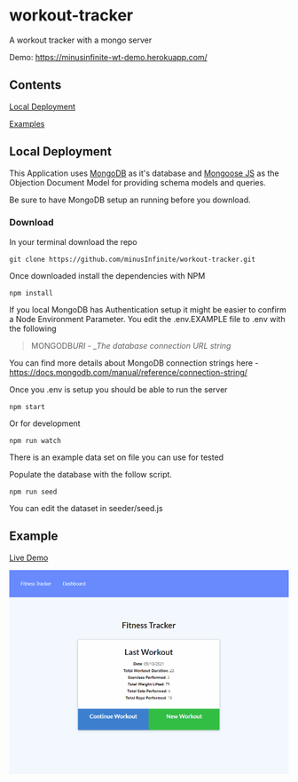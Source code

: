 # workout-tracker

A workout tracker with a mongo server

Demo: <https://minusinfinite-wt-demo.herokuapp.com/>

## Contents

[Local Deployment](#local-deployment)

[Examples](#examples)

## Local Deployment

This Application uses [MongoDB](https://www.mongodb.com/) as it's database and
[Mongoose JS](https://mongoosejs.com/) as the Objection Document Model for providing schema models and queries.

Be sure to have MongoDB setup an running before you download.

### Download

In your terminal download the repo

```terminal
git clone https://github.com/minusInfinite/workout-tracker.git
```

Once downloaded install the dependencies with NPM

```terminal
npm install
```

If you local MongoDB has Authentication setup it might be easier to confirm a Node Environment Parameter. You edit the .env.EXAMPLE file to .env with the following

> MONGODB*URI - \_The database connection URL string*

You can find more details about MongoDB connection strings here - https://docs.mongodb.com/manual/reference/connection-string/

Once you .env is setup you should be able to run the server

```terminal
npm start
```

Or for development

```terminal
npm run watch
```

There is an example data set on file you can use for tested

Populate the database with the follow script.

```terminal
npm run seed
```

You can edit the dataset in seeder/seed.js

## Example

[Live Demo](https://minusinfinite-wt-demo.herokuapp.com/)

![Animated Demo GIF](/md/workout-demo.gif)
